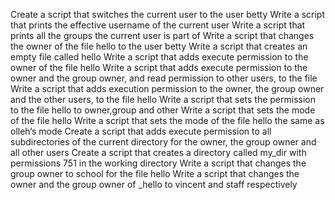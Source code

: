 Create a script that switches the current user to the user betty
Write a script that prints the effective username of the current user
Write a script that prints all the groups the current user is part of
Write a script that changes the owner of the file hello to the user betty
Write a script that creates an empty file called hello
Write a script that adds execute permission to the owner of the file hello
Write a script that adds execute permission to the owner and the group owner, and read permission to other users, to the file
Write a script that adds execution permission to the owner, the group owner and the other users, to the file hello
Write a script that sets the permission to the file hello to owner,group and other
Write a script that sets the mode of the file hello
Write a script that sets the mode of the file hello the same as olleh’s mode
Create a script that adds execute permission to all subdirectories of the current directory for the owner, the group owner and all other users
Create a script that creates a directory called my_dir with permissions 751 in the working directory
Write a script that changes the group owner to school for the file hello
Write a script that changes the owner and the group owner of _hello to vincent and staff respectively
